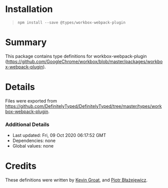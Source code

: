 # Installation
> `npm install --save @types/workbox-webpack-plugin`

# Summary
This package contains type definitions for workbox-webpack-plugin (https://github.com/GoogleChrome/workbox/blob/master/packages/workbox-webpack-plugin).

# Details
Files were exported from https://github.com/DefinitelyTyped/DefinitelyTyped/tree/master/types/workbox-webpack-plugin.

### Additional Details
 * Last updated: Fri, 09 Oct 2020 06:17:52 GMT
 * Dependencies: none
 * Global values: none

# Credits
These definitions were written by [Kevin Groat](https://github.com/kgroat), and [Piotr Błażejewicz](https://github.com/peterblazejewicz).
